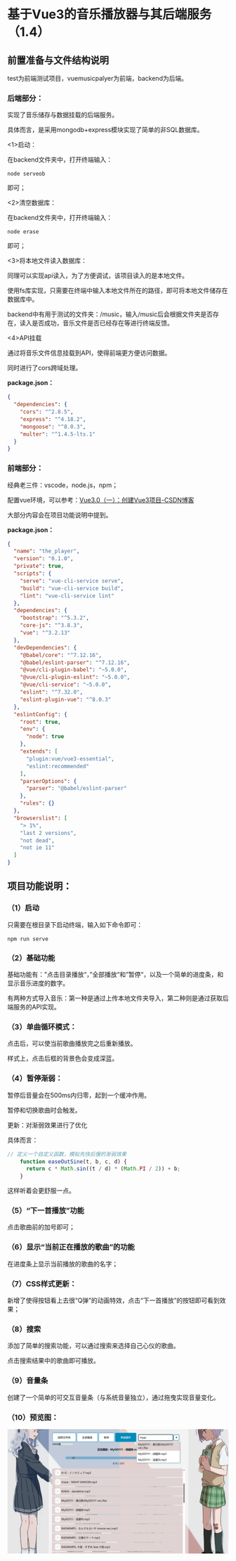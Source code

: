 # 基于Vue3的音乐播放器与其后端服务（1.4）

## 前置准备与文件结构说明

test为前端测试项目，vuemusicpalyer为前端，backend为后端。

### 后端部分：

实现了音乐储存与数据挂载的后端服务。

具体而言，是采用mongodb+express模块实现了简单的非SQL数据库。

<1>启动：

在backend文件夹中，打开终端输入：

```
node serveob
```

即可；

<2>清空数据库：

在backend文件夹中，打开终端输入：

```
node erase
```

即可；

<3>将本地文件读入数据库：

同理可以实现api读入，为了方便调试，该项目读入的是本地文件。

使用fs库实现，只需要在终端中输入本地文件所在的路径，即可将本地文件储存在数据库中。

backend中有用于测试的文件夹：/music，输入/music后会根据文件夹是否存在，读入是否成功，音乐文件是否已经存在等进行终端反馈。

<4>API挂载

通过将音乐文件信息挂载到API，使得前端更方便访问数据。

同时进行了cors跨域处理。



**package.json：**

```json
{
  "dependencies": {
    "cors": "^2.8.5",
    "express": "^4.18.2",
    "mongoose": "^8.0.3",
    "multer": "^1.4.5-lts.1"
  }
}
```



### 前端部分：

经典老三件：vscode，node.js，npm；

配置vue环境，可以参考：[Vue3.0（一）：创建Vue3项目-CSDN博客](https://blog.csdn.net/qq_23215957/article/details/115229225)

大部分内容会在项目功能说明中提到。

**package.json：**

```json
{
  "name": "the_player",
  "version": "0.1.0",
  "private": true,
  "scripts": {
    "serve": "vue-cli-service serve",
    "build": "vue-cli-service build",
    "lint": "vue-cli-service lint"
  },
  "dependencies": {
    "bootstrap": "^5.3.2",
    "core-js": "^3.8.3",
    "vue": "^3.2.13"
  },
  "devDependencies": {
    "@babel/core": "^7.12.16",
    "@babel/eslint-parser": "^7.12.16",
    "@vue/cli-plugin-babel": "~5.0.0",
    "@vue/cli-plugin-eslint": "~5.0.0",
    "@vue/cli-service": "~5.0.0",
    "eslint": "^7.32.0",
    "eslint-plugin-vue": "^8.0.3"
  },
  "eslintConfig": {
    "root": true,
    "env": {
      "node": true
    },
    "extends": [
      "plugin:vue/vue3-essential",
      "eslint:recommended"
    ],
    "parserOptions": {
      "parser": "@babel/eslint-parser"
    },
    "rules": {}
  },
  "browserslist": [
    "> 1%",
    "last 2 versions",
    "not dead",
    "not ie 11"
  ]
}

```



## 项目功能说明：

### （1）启动

只需要在根目录下启动终端，输入如下命令即可：

```
npm run serve
```

### （2）基础功能

基础功能有：”点击目录播放“，”全部播放“和”暂停“，以及一个简单的进度条，和显示音乐进度的数字。

有两种方式导入音乐：第一种是通过上传本地文件夹导入，第二种则是通过获取后端服务的API实现。

### （3）单曲循环模式：

点击后，可以使当前歌曲播放完之后重新播放。

样式上，点击后框的背景色会变成深蓝。

### （4）暂停渐弱：

暂停后音量会在500ms内归零，起到一个缓冲作用。

暂停和切换歌曲时会触发。

更新：对渐弱效果进行了优化

具体而言：

```javascript
// 定义一个自定义函数，模拟先快后慢的渐弱效果
    function easeOutSine(t, b, c, d) {
      return c * Math.sin((t / d) * (Math.PI / 2)) + b;
    }
```

这样听着会更舒服一点。

### （5）“下一首播放”功能

点击歌曲前的加号即可；

### （6）显示“当前正在播放的歌曲”的功能

在进度条上显示当前播放的歌曲的名字；

### （7）CSS样式更新：

新增了使得按钮看上去很“Q弹”的动画特效，点击“下一首播放”的按钮即可看到效果；

### （8）搜索

添加了简单的搜索功能，可以通过搜索来选择自己心仪的歌曲。

点击搜索结果中的歌曲即可播放。

### （9）音量条

创建了一个简单的可交互音量条（与系统音量独立），通过拖曳实现音量变化。

### （10）预览图：

![image-20231221015751180](preview(1.3).png)

